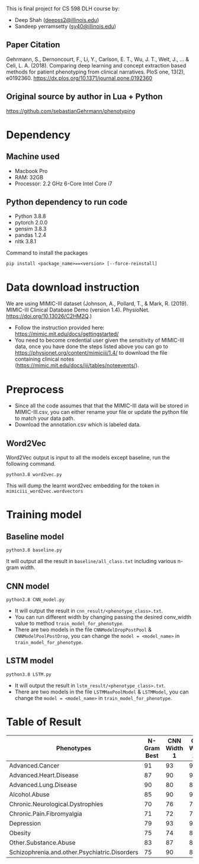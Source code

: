 This is final project for CS 598 DLH course by:
- Deep Shah (deepss2@illinois.edu)
- Sandeep yerramsetty (sy40@illinois.edu)

## Paper Citation
Gehrmann, S., Dernoncourt, F., Li, Y., Carlson, E. T., Wu, J. T., Welt, J., ... & Celi, L. A. (2018). Comparing deep learning and concept extraction based methods for patient phenotyping from clinical narratives. PloS one, 13(2), e0192360. https://dx.plos.org/10.1371/journal.pone.0192360

## Original source by author in Lua + Python
https://github.com/sebastianGehrmann/phenotyping

# Dependency
## Machine used
* Macbook Pro
* RAM: 32GB
* Processor: 2.2 GHz 6-Core Intel Core i7

## Python dependency to run code
* Python 3.8.8
* pytorch 2.0.0
* gensim 3.8.3
* pandas 1.2.4
* nltk 3.8.1

Command to install the packages
```
pip install <package_name>==<version> [--force-reinstall]
```

# Data download instruction
We are using MIMIC-III dataset (Johnson, A., Pollard, T., & Mark, R. (2019). MIMIC-III Clinical Database Demo (version 1.4). PhysioNet. https://doi.org/10.13026/C2HM2Q.)

* Follow the instruction provided here: https://mimic.mit.edu/docs/gettingstarted/
* You need to become credential user given the sensitivity of MIMIC-III data, once you have done the steps listed above you can go to https://physionet.org/content/mimiciii/1.4/ to download the file containing clinical notes (https://mimic.mit.edu/docs/iii/tables/noteevents/).

# Preprocess
* Since all the code assumes that that the MIMIC-III data will be stored in MIMIC-III.csv, you can either rename your file or update the python file to match your data path.
* Download the annotation.csv which is labeled data.
## Word2Vec
Word2Vec output is input to all the models except baseline, run the following command.
```
python3.8 word2vec.py
```
This will dump the learnt word2vec embedding for the token in `mimiciii_word2vec.wordvectors`

# Training model
## Baseline model
```
python3.8 baseline.py
```
It will output all the result in `baseline/all_class.txt` including various n-gram width.

## CNN model
```
python3.8 CNN_model.py
```
* It will output the result in `cnn_result/<phenotype_class>.txt`.
* You can run different width by changing passing the desired conv_width value to method `train_model_for_phenotype`.
* There are two models in the file `CNNModelDropPostPool` & `CNNModelPoolPostDrop`, you can change the `model = <model_name>` in `train_model_for_phenotype`.

## LSTM model
```
python3.8 LSTM.py
```
* It will output the result in `lstm_result/<phenotype_class>.txt`.
* There are two models in the file `LSTMMaxPoolModel` & `LSTMModel`, you can change the `model = <model_name>` in `train_model_for_phenotype`.

# Table of Result
Phenotypes | N-Gram Best | CNN Width 1 | CNN Width 1-2
------------ | ------------ | ------------ | ------------
Advanced.Cancer | 91 | 93 | 96
Advanced.Heart.Disease | 87 | 90 | 93
Advanced.Lung.Disease | 90 | 80 | 86
Alcohol.Abuse | 85 | 90 | 93
Chronic.Neurological.Dystrophies | 70 | 76 | 79
Chronic.Pain.Fibromyalgia | 71 | 72 | 76
Depression | 79 | 93 | 95
Obesity | 75 | 74 | 84
Other.Substance.Abuse | 83 | 87 | 88
Schizophrenia.and.other.Psychiatric.Disorders | 75 | 90 | 89
